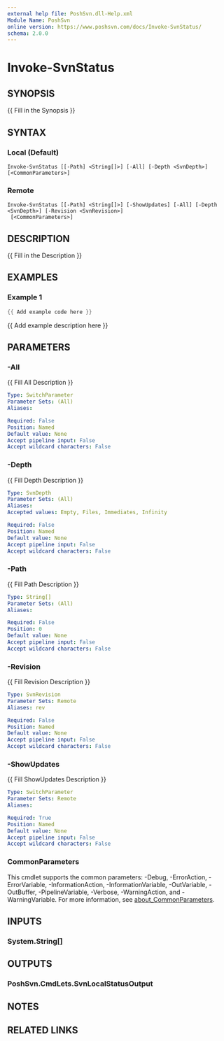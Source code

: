 ```yaml
---
external help file: PoshSvn.dll-Help.xml
Module Name: PoshSvn
online version: https://www.poshsvn.com/docs/Invoke-SvnStatus/
schema: 2.0.0
---
```


# Invoke-SvnStatus

## SYNOPSIS
{{ Fill in the Synopsis }}

## SYNTAX

### Local (Default)
```
Invoke-SvnStatus [[-Path] <String[]>] [-All] [-Depth <SvnDepth>] [<CommonParameters>]
```

### Remote
```
Invoke-SvnStatus [[-Path] <String[]>] [-ShowUpdates] [-All] [-Depth <SvnDepth>] [-Revision <SvnRevision>]
 [<CommonParameters>]
```

## DESCRIPTION
{{ Fill in the Description }}

## EXAMPLES

### Example 1
```powershell
{{ Add example code here }}
```

{{ Add example description here }}

## PARAMETERS

### -All
{{ Fill All Description }}

```yaml
Type: SwitchParameter
Parameter Sets: (All)
Aliases:

Required: False
Position: Named
Default value: None
Accept pipeline input: False
Accept wildcard characters: False
```

### -Depth
{{ Fill Depth Description }}

```yaml
Type: SvnDepth
Parameter Sets: (All)
Aliases:
Accepted values: Empty, Files, Immediates, Infinity

Required: False
Position: Named
Default value: None
Accept pipeline input: False
Accept wildcard characters: False
```

### -Path
{{ Fill Path Description }}

```yaml
Type: String[]
Parameter Sets: (All)
Aliases:

Required: False
Position: 0
Default value: None
Accept pipeline input: False
Accept wildcard characters: False
```

### -Revision
{{ Fill Revision Description }}

```yaml
Type: SvnRevision
Parameter Sets: Remote
Aliases: rev

Required: False
Position: Named
Default value: None
Accept pipeline input: False
Accept wildcard characters: False
```

### -ShowUpdates
{{ Fill ShowUpdates Description }}

```yaml
Type: SwitchParameter
Parameter Sets: Remote
Aliases:

Required: True
Position: Named
Default value: None
Accept pipeline input: False
Accept wildcard characters: False
```

### CommonParameters
This cmdlet supports the common parameters: -Debug, -ErrorAction, -ErrorVariable, -InformationAction, -InformationVariable, -OutVariable, -OutBuffer, -PipelineVariable, -Verbose, -WarningAction, and -WarningVariable. For more information, see [about_CommonParameters](http://go.microsoft.com/fwlink/?LinkID=113216).

## INPUTS

### System.String[]

## OUTPUTS

### PoshSvn.CmdLets.SvnLocalStatusOutput

## NOTES

## RELATED LINKS

